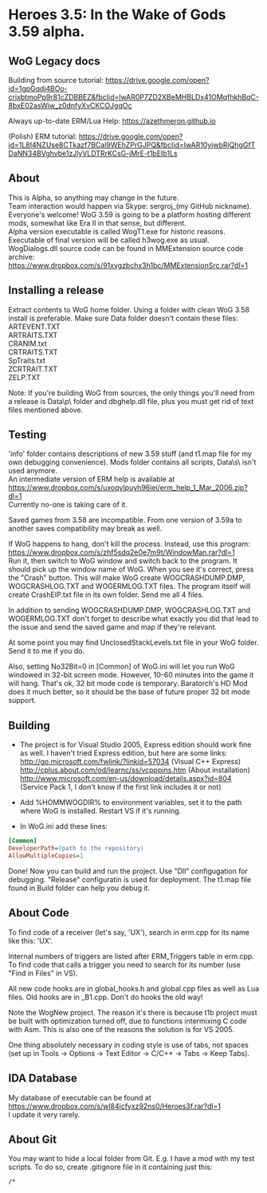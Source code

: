 Heroes 3.5: In the Wake of Gods 3.59 alpha.
===

WoG Legacy docs
---
Building from source tutorial: https://drive.google.com/open?id=1gpGqdj4BOo-crjxbtmoPp9r81cZDBBEZ&fbclid=IwAR0P7ZD2XBeMHBLDx41OMqfhkhBqC-8bxE02asWiw_z0dnfyXvCKCOJgqOc

Always up-to-date ERM/Lua Help: https://azethmeron.github.io

(Polish) ERM tutorial: https://drive.google.com/open?id=1L8I4NZUse8CTkazf7BCal9WEhZPrGJPQ&fbclid=IwAR10yjwbRjQhgGfTDaNN34BVghvbe1zJlyVLDTRrKCsG-jMrE-t1bEIb1Ls

About
---

This is Alpha, so anything may change in the future.  
Team interaction would happen via Skype: sergroj_(my GitHub nickname). Everyone's welcome!
WoG 3.59 is going to be a platform hosting different mods, somewhat like Era II in that sense, but different.  
Alpha version executable is called WogT1.exe for historic reasons. Executable of final version will be called h3wog.exe as usual.
WogDialogs.dll source code can be found in MMExtension source code archive: https://www.dropbox.com/s/91xvgzbchx3h1bc/MMExtensionSrc.rar?dl=1

Installing a release
---

Extract contents to WoG home folder. Using a folder with clean WoG 3.58 install is preferable. Make sure Data folder doesn't contain these files:  
ARTEVENT.TXT  
ARTRAITS.TXT  
CRANIM.txt  
CRTRAITS.TXT  
SpTraits.txt  
ZCRTRAIT.TXT  
ZELP.TXT  

Note: If you're building WoG from sources, the only things you'll need from a release is Data\p\ folder and dbghelp.dll file, plus you must get rid of text files mentioned above.

Testing
---

'info' folder contains descriptions of new 3.59 stuff (and t1.map file for my own debugging convenience). Mods folder contains all scripts, Data\s\ isn't used anymore.  
An intermediate version of ERM help is available at https://www.dropbox.com/s/uxoqylpuyh96iei/erm_help_1_Mar_2006.zip?dl=1  
Currently no-one is taking care of it.

Saved games from 3.58 are incompatible. From one version of 3.59a to another saves compatibility may break as well.

If WoG happens to hang, don't kill the process. Instead, use this program: https://www.dropbox.com/s/zhf5sdq2e0e7m9t/WindowMan.rar?dl=1  
Run it, then switch to WoG window and switch back to the program. It should pick up the window name of WoG. When you see it's correct, press the "Crash" button. This will make WoG create WOGCRASHDUMP.DMP, WOGCRASHLOG.TXT and WOGERMLOG.TXT files. The program itself will create CrashEIP.txt file in its own folder. Send me all 4 files.

In addition to sending WOGCRASHDUMP.DMP, WOGCRASHLOG.TXT and WOGERMLOG.TXT don't forget to describe what exactly you did that lead to the issue and send the saved game and map if they're relevant.

At some point you may find UnclosedStackLevels.txt file in your WoG folder. Send it to me if you do.

Also, setting No32Bit=0 in [Common] of WoG.ini will let you run WoG windowed in 32-bit screen mode. However, 10-60 minutes into the game it will hang. That's ok, 32 bit mode code is temporary. Baratorch's HD Mod does it much better, so it should be the base of future proper 32 bit mode support.

Building
---

- The project is for Visual Studio 2005, Express edition should work fine as well. I haven't tried Express edition, but here are some links:  
http://go.microsoft.com/fwlink/?linkid=57034 (Visual C++ Express)  
http://cplus.about.com/od/learnc/ss/vcpppins.htm (About installation)  
http://www.microsoft.com/en-us/download/details.aspx?id=804 (Service Pack 1, I don't know if the first link includes it or not)

- Add %HOMMWOGDIR% to environment variables, set it to the path where WoG is installed. Restart VS if it's running.

- In WoG.ini add these lines:

```ini
[Common]
DeveloperPath=(path to the repository)
AllowMultipleCopies=1
```

Done! Now you can build and run the project. Use "Dll" configugation for debugging. "Release" configuratin is used for deployment. The t1.map file found in Build folder can help you debug it.

About Code
---

To find code of a receiver (let's say, 'UX'), search in erm.cpp for its name like this: 'UX'.

Internal numbers of triggers are listed after ERM_Triggers table in erm.cpp. To find code that calls a trigger you need to search for its number (use "Find in Files" in VS).

All new code hooks are in global_hooks.h and global.cpp files as well as Lua files. Old hooks are in _B1.cpp. Don't do hooks the old way!

Note the WogNew project. The reason it's there is because t1b project must be built with optimization turned off, due to functions intermixing C code with Asm. This is also one of the reasons the solution is for VS 2005.

One thing absolutely necessary in coding style is use of tabs, not spaces (set up in Tools -> Options -> Text Editor -> C/C++ -> Tabs -> Keep Tabs).

IDA Database
---

My database of executable can be found at https://www.dropbox.com/s/wl84icfyxz92ns0/Heroes3f.rar?dl=1  
I update it very rarely.

About Git
---

You may want to hide a local folder from Git. E.g. I have a mod with my test scripts. To do so, create .gitignore file in it containing just this:

```
/*
```

